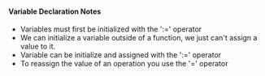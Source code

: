 #### Variable Declaration Notes

- Variables must first be initialized with the ':=' operator
- We can initialize a variable outside of a function, we just can't assign a value to it.
- Variable can be initialize and assigned with the ':=' operator
- To reassign the value of an operation you use the '=' operator
